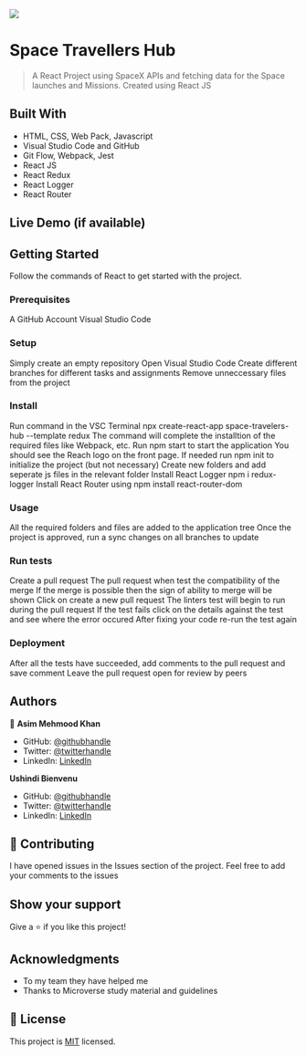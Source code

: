 ![](https://img.shields.io/badge/Microverse-blueviolet)

# Space Travellers Hub

> A React Project using SpaceX APIs and fetching data for the Space launches and Missions. Created using React JS


## Built With

- HTML, CSS, Web Pack, Javascript
- Visual Studio Code and GitHub
- Git Flow, Webpack, Jest
- React JS
- React Redux 
- React Logger
- React Router

## Live Demo (if available)

## Getting Started

Follow the commands of React to get started with the project.

### Prerequisites

A GitHub Account
Visual Studio Code


### Setup
Simply create an empty repository
Open Visual Studio Code
Create different branches for different tasks and assignments
Remove unneccessary files from the project 


### Install
Run command in the VSC Terminal npx create-react-app space-travelers-hub --template redux 
The command will complete the installtion of the required files like Webpack, etc. 
Run npm start to start the application
You should see the Reach logo on the front page. 
If needed run npm init to initialize the project (but not necessary)
Create new folders and add seperate js files in the relevant folder 
Install React Logger npm i redux-logger
Install React Router using npm install react-router-dom 


### Usage
All the required folders and files are added to the application tree
Once the project is approved, run a sync changes on all branches to update

### Run tests
Create a pull request 
The pull request when test the compatibility of the merge
If the merge is possible then the sign of ability to merge will be shown 
Click on create a new pull request
The linters test will begin to run during the pull request 
If the test fails click on the details against the test and see where the error occured
After fixing your code re-run the test again

### Deployment
After all the tests have succeeded, add comments to the pull request and save comment 
Leave the pull request open for review by peers


## Authors

👤 **Asim Mehmood Khan**

- GitHub: [@githubhandle](https://github.com/AsimKhan2019/)
- Twitter: [@twitterhandle](https://twitter.com/vtechbiz)
- LinkedIn: [LinkedIn](https://www.linkedin.com/in/asim-khan-9bbb4211/)

**Ushindi Bienvenu**
 
- GitHub: [@githubhandle](https://github.com/bienvenuushindi/)
- Twitter: [@twitterhandle](https://twitter.com/usbbush)
- LinkedIn: [LinkedIn](https://www.linkedin.com/in/usbbush/)

## 🤝 Contributing

I have opened issues in the Issues section of the project. Feel free to add your comments to the issues

## Show your support

Give a ⭐️ if you like this project!

## Acknowledgments

- To my team they have helped me
- Thanks to Microverse study material and guidelines

## 📝 License

This project is [MIT](./MIT.md) licensed.
